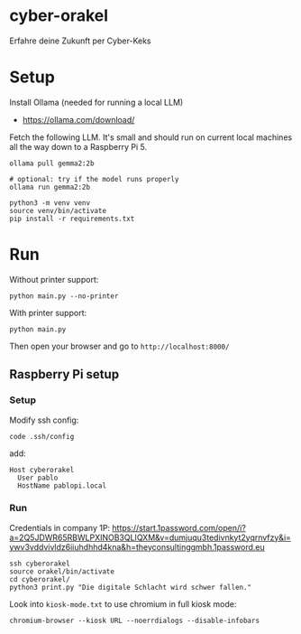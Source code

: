 # cyber-orakel

Erfahre deine Zukunft per Cyber-Keks

# Setup

Install Ollama (needed for running a local LLM)

- https://ollama.com/download/

Fetch the following LLM. It's small and should run on current local machines all the way down to a Raspberry Pi 5.

```commandline
ollama pull gemma2:2b

# optional: try if the model runs properly
ollama run gemma2:2b
```


```commandline
python3 -m venv venv
source venv/bin/activate
pip install -r requirements.txt
```

# Run

Without printer support:

```commandline
python main.py --no-printer
```

With printer support:
    
```commandline
python main.py
```


Then open your browser and go to `http://localhost:8000/`

## Raspberry Pi setup

### Setup
Modify ssh config:

```commandline
code .ssh/config
```
add:
```
Host cyberorakel
  User pablo
  HostName pablopi.local
```

### Run
Credentials in company 1P:
https://start.1password.com/open/i?a=2Q5JDWR65RBWLPXINOB3QLIQXM&v=dumjuqu3tedivnkyt2yqrnvfzy&i=ywv3vddvivldz6iiuhdhhd4kna&h=theyconsultinggmbh.1password.eu

```commandline
ssh cyberorakel
source orakel/bin/activate
cd cyberorakel/
python3 print.py "Die digitale Schlacht wird schwer fallen."
```

Look into `kiosk-mode.txt` to use chromium in full kiosk mode:
```commandline
chromium-browser --kiosk URL --noerrdialogs --disable-infobars
```
